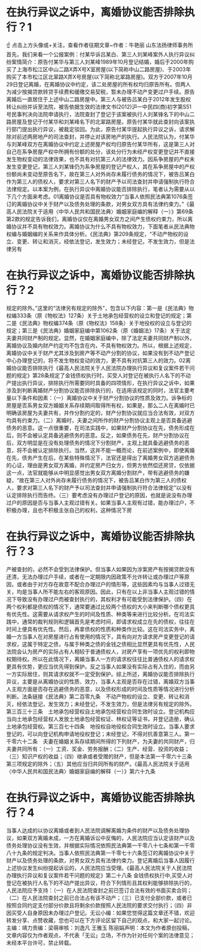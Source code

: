 # 在执行异议之诉中，离婚协议能否排除执行？1

☝ 点击上方头像或+关注，查看作者往期文章~作者：牛艳丽 山东法扬律师事务所首先，我们来看一个公报案例：付某华诉吕某白、第三人刘某峰案外人执行异议纠纷案情简介：原告付某华与第三人刘某峰1989年10月登记结婚，婚后于2000年购买了上海市松江区中山二路X弄X号X室房屋(以下简称中山二路房屋)、于2003年购买了本市松江区北翠路X弄X号房屋(以下简称北翠路房屋)。双方于2007年10月29日登记离婚，在离婚协议中约定，该二处房屋的所有权均归原告所有。但两人为减少按揭贷款转贷手续费和缓缴交易契税，暂未办理不动产变更过户手续。原告离婚后一直居住于上述中山二路房屋中。第三人与被告吕某白于2012年发生股权转让纠纷并诉至法院，被告依据生效的法律文书(2012)沪一中民四(商)初字第S51号民事判决向法院申请执行，法院查封了登记于该案被执行人刘某锋名下的中山二路房屋及登记于付某华和刘某峰名下的北翠路房屋。原告付某华就此查封向该案执行部门提出执行异议，被裁定驳回。为此，原告付某华提起执行异议之诉，请求解除对前述两房地产的司法查封，并停止对该房地产的执行。人民法院认为，付某华与刘某峰双方在离婚协议中约定上述房屋产权均归原告付某华所有，这是第三人对自己在系争房屋产权中所拥有份额的处分，该处分行为未经产权变更登记并不直接发生物权变动的法律效果，也不具有对抗第三人的法律效力。因系争房屋的产权未发生变更登记，第三人刘某锋仍为系争房屋的登记产权人，其在系争房屋中的产权份额尚未变动至原告名下，故在第三人对外尚存未履行债务的情况下，被告吕某白作为第三人的债权人，要求对第三人名下的财产予以司法查封并申请强制执行符合法律规定。以本案为例，在执行异议中离婚协议能否排除执行，笔者认为需要从以下几个方面来考虑。01离婚协议是否具有物权效力“当事人依照民法典第1076条签订的离婚协议中关于财产以及债务处理的条款，对男女双方具有法律约束力。”《最高人民法院关于适用〈中华人民共和国民法典〉婚姻家庭编的解释（一）》第69条第2款的规定告诉我们，离婚协议仅在离婚男女双方之间产生债权约束力，所以离婚协议并不具有物权效力。离婚协议为什么不具有物权效力，下面笔者从民法典物权编与婚姻编的关系来作具体分析。《民法典》第209条规定，“不动产物权的设立、变更、转让和消灭，经依法登记，发生效力；未经登记，不发生效力，但是法律另有

# 在执行异议之诉中，离婚协议能否排除执行？2

规定的除外。”这里的“法律另有规定的除外”，包含以下内容：第一是《民法典》物权编333条（原《物权法》127条）关于土地承包经营权的设立和登记的规定；第二是《民法典》物权编374条（原《物权法》158条）关于地役权的设立与登记的规定；第三是《民法典》婚姻家庭编中第1062条（原《婚姻法》17条）关于法定夫妻共同财产制的规定。显然，在婚姻家庭编中，除了法定夫妻共同财产制以外，离婚协议及婚内财产约定均不包含在内，不具有物权效力。所以，根据上述规定，离婚协议中关于财产尤其涉及到房产等不动产分割的协议，如果没有到不动产登记中心办理登记的，将不发生物权变动的效力，更不具有对抗第三人的效力。02离婚协议能否排除执行《最高人民法院关于人民法院办理执行异议和复议案件若干问题的规定》第28条规定了金钱债权执行时，买受人对登记在被执行人名下的不动产提出执行异议，排除执行所需要同时具备的四项情形，在执行异议之诉中，如果涉及到判断离婚财产分割协议能否排除执行的，在适用该规定的同时，法官主要考量以下条件和因素：（一）离婚协议中关于财产分割协议的性质及效力。诉争标的房屋是否系男女双方婚姻关系存续期间取得所有权，如果是，那么二人在离婚时已明确该房屋为夫妻共有，并作分割约定的，财产分割协议就应当合法有效，对双方均具有约束力。（二）离婚时，夫妻之间所作的财产分割协议主观上是否具备逃避债务的恶意。这一点很重要，在司法实践中，如果财产分割协议在先，债务形成在后，则不会被认定具备逃避债务的恶意。反之，如果债务在先，财产分割协议在后，双方明显是在没有处理债务的情况下分割财产，主观上就具备逃避债务的恶意，将不会被认定排除执行。当然，这并不能一概而论，在前述案例中，即使离婚在先，债务产生在后，在某些特殊情况下，法官还是得出了离婚男女双方逃避债务的心证，理由是男女双方离婚，并约定房产归女方，但男方依然偿还房贷，仅依据这一点，法官就能够从中明显感觉出男女双方离婚分割财产，带有逃避债务的嫌疑，“故在第三人对外尚存未履行债务的情况下，被告吕某白作为第三人的债权人，要求对第三人名下的财产予以司法查封并申请强制执行符合法律规定”以没有认定排除执行而告终。（三）要考虑没有办理过户登记的原因，也就是说没有办理过户的原因是否与当事人主观过错有关。如果当事人主观有过错，能办理过户，不积极办理，且也不积极主张自己的权利，这种情况下房

# 在执行异议之诉中，离婚协议能否排除执行？3

产被查封的，必然不会受到法律保护。但当事人如果因为涉案房产有按揭贷款没有还清，无法办理过户手续，或者在一定期限内因政策不允许转让或办理过户等原因，或者由于对方存在故意不配合办理过户的情形等，这些因素均与当事人过错无关，均是当事人所不能左右的客观原因。因此，只有在以上非当事人主观过错的情况下导致没有办理过户而被查封执行的，其权利才有可能受到法律保护。（四）在两个权利都是债权的情况下，通常要通过比较两个债权的大小来判断哪个债权更具有优先性。这需要从请求权产生的时间及性质、种类等来进行比较分析。在司法实践中，通常的裁判规则和逻辑首先是考虑时间，即请求权成立在先的债权，往往在时间上便具有优先性。然后，再拿债权的性质和种类作比较。这在司法实务中，离婚一方当事人在对房屋进行占有使用的情况下，具有向对方请求房产变更登记的请求权，这属于特定之债，与属于种类之债的金钱之债相比显然更具有优先性，人民法院会认为房产的实际占有人相较于普通债权人，对房产享有一项优先的权利即物权期待权。所以在此情况下，离婚当事人一方的请求权往往比普通债权人的请求权更具有优势，更应当优先得到保护。反之当事人如果没有实际占有入住的，而由另一方实际居住，则其请求权就不一定受到保护。综上所述，离婚协议能否排除执行异议，主要是从离婚协议的性质、效力，当事人主观是否存在过错，离婚双方当事人主观方面是否存在逃避债务的恶意，以及债权形成的时间及性质等情况进行分析判断。法条链接《民法典》第二百零九条　不动产物权的设立、变更、转让和消灭，经依法登记，发生效力；未经登记，不发生效力，但是法律另有规定的除外。第三百三十三条　土地承包经营权自土地承包经营权合同生效时设立。登记机构应当向土地承包经营权人发放土地承包经营权证、林权证等证书，并登记造册，确认土地承包经营权。第三百七十四条　地役权自地役权合同生效时设立。当事人要求登记的，可以向登记机构申请地役权登记；未经登记，不得对抗善意第三人。第一千零六十二条　夫妻在婚姻关系存续期间所得的下列财产，为夫妻的共同财产，归夫妻共同所有：（一）工资、奖金、劳务报酬；（二）生产、经营、投资的收益；（三）知识产权的收益；（四）继承或者受赠的财产，但是本法第一千零六十三条第三项规定的除外；（五）其他应当归共同所有的财产。《最高人民法院关于适用〈中华人民共和国民法典〉婚姻家庭编的解释（一）》第六十九条 

# 在执行异议之诉中，离婚协议能否排除执行？4

当事人达成的以协议离婚或者到人民法院调解离婚为条件的财产以及债务处理协议，如果双方离婚未成，一方在离婚诉讼中反悔的，人民法院应当认定该财产以及债务处理协议没有生效，并根据实际情况依照民法典第一千零八十七条和第一千零八十九条的规定判决。当事人依照民法典第一千零七十六条签订的离婚协议中关于财产以及债务处理的条款，对男女双方具有法律约束力。登记离婚后当事人因履行上述协议发生纠纷提起诉讼的，人民法院应当受理。《最高人民法院关于人民法院办理执行异议和复议案件若干问题的规定》第二十八条 金钱债权执行中,买受人对登记在被执行人名下的不动产提出异议，符合下列情形且其权利能够排除执行的，人民法院应予支持：（一）在人民法院查封之前已签订合法有效的书面买卖合同；（二）在人民法院查封之前已合法占有该不动产；（三）已支付全部价款，或者已按照合同约定支付部分价款且将剩余价款按照人民法院的要求交付执行；（四）非因买受人自身原因未办理过户登记。无讼小编：如果您觉得这篇文章还不错，欢迎转发分享、点赞收藏，您也可以在下方评论区留下自己的观点，和大家一起讨论。主编：靖力责编：梁萌审核：刘逸凡 王雅玉 陈丽娟声明：本文为作者原创投稿，文章内容仅为作者观点，不代表「无讼」立场，不作为针对任何个案的法律意见；未经本平台许可，禁止转载。

